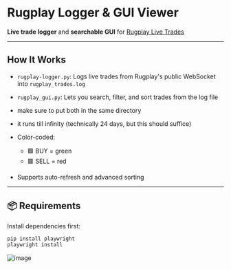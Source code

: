 #  Rugplay Logger & GUI Viewer

 **Live trade logger** and  **searchable GUI** for [Rugplay Live Trades](rugplay.com/live)

---

##  How It Works

- `rugplay-logger.py`: Logs live trades from Rugplay's public WebSocket into `rugplay_trades.log`
- `rugplay_gui.py`: Lets you search, filter, and sort trades from the log file
- make sure to put both in the same directory
- it runs till infinity (technically 24 days, but this should suffice)

- Color-coded:
  - 🟩 BUY = green
  - 🟥 SELL = red
- Supports auto-refresh and advanced sorting

---

## 📦 Requirements

Install dependencies first:

```bash
pip install playwright
playwright install
```
![image]([https://cdn.discordapp.com/attachments/1378494083730772122/1378494096913727670/64D0A4B0-E8BB-4714-A33F-0771A3F725F4.png](https://cdn.discordapp.com/attachments/1378494083730772122/1378494096913727670/64D0A4B0-E8BB-4714-A33F-0771A3F725F4.png?ex=683cce2b&is=683b7cab&hm=ba9590266780d8a909a6090f7fdae25df68d8567b4c7e2b242b6f6a0d75cc025&))
